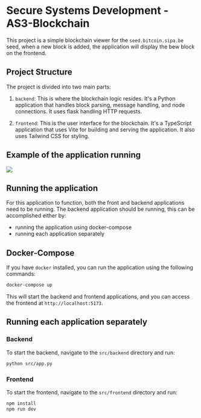 # Secure Systems Development - AS3-Blockchain

This project is a simple blockchain viewer for the `seed.bitcoin.sipa.be` seed, when a new block is added, the application will display the bew block on the frontend.


## Project Structure

The project is divided into two main parts:

1. `backend`: This is where the blockchain logic resides. It's a Python application that handles block parsing, message handling, and node connections. It uses flask handling HTTP requests.

2. `frontend`: This is the user interface for the blockchain. It's a TypeScript application that uses Vite for building and serving the application. It also uses Tailwind CSS for styling.

## Example of the application running

![](https://media.giphy.com/media/v1.Y2lkPTc5MGI3NjExaHZqcWJobTV4ZmIwNncxemUyYmZ4MTUzOTFzZmFkOXRubDd4OXByNCZlcD12MV9pbnRlcm5hbF9naWZfYnlfaWQmY3Q9Zw/nuEgC4PQAG3ueHDtkb/giphy.gif)

## Running the application

For this application to function, both the front and backend applications need to be running. The backend application should be running, this can be accomplished either by:

* running the application using docker-compose
* running each application separately

## Docker-Compose
If you have `docker` installed, you can run the application using the following commands:

```sh
docker-compose up
```

This will start the backend and frontend applications, and you can access the frontend at `http://localhost:5173`.

## Running each application separately

### Backend

To start the backend, navigate to the `src/backend` directory and run:

```sh
python src/app.py
```

### Frontend

To start the frontend, navigate to the `src/frontend` directory and run:

```sh
npm install
npm run dev
```

